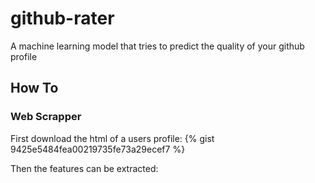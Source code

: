 # github-rater
A machine learning model that tries to predict the quality of your github profile

## How To
### Web Scrapper
First download the html of a users profile: 
{% gist 9425e5484fea00219735fe73a29ecef7 %}
<script src="https://gist.github.com/conorosully/f51b57fd936dd59d1dc7fb85e3bc8670.js"></script>
Then the features can be extracted: 
<script src="https://gist.github.com/conorosully/9425e5484fea00219735fe73a29ecef7.js"></script>
